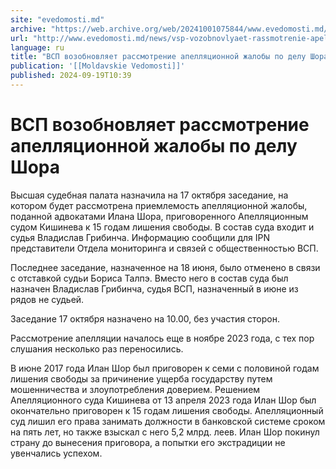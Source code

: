 ```yaml
---
site: "evedomosti.md"
archive: "https://web.archive.org/web/20241001075844/www.evedomosti.md/news/vsp-vozobnovlyaet-rassmotrenie-apellyacionnoj-zhaloby-po-del"
url: "http://www.evedomosti.md/news/vsp-vozobnovlyaet-rassmotrenie-apellyacionnoj-zhaloby-po-del"
language: ru
title: "ВСП возобновляет рассмотрение апелляционной жалобы по делу Шора"
publication: '[[Moldavskie Vedomosti]]'
published: 2024-09-19T10:39
---
```


# ВСП возобновляет рассмотрение апелляционной жалобы по делу Шора

Высшая судебная палата назначила на 17 октября заседание, на котором будет рассмотрена приемлемость апелляционной жалобы, поданной адвокатами Илана Шора, приговоренного Апелляционным судом Кишинева к 15 годам лишения свободы. В состав суда входит и судья Владислав Грибинча. Информацию сообщили для IPN представители Отдела мониторинга и связей с общественностью ВСП.

Последнее заседание, назначенное на 18 июня, было отменено в связи с отставкой судьи Бориса Талпэ. Вместо него в состав суда был назначен Владислав Грибинча, судья ВСП, назначенный в июне из рядов не судьей.

Заседание 17 октября назначено на 10.00, без участия сторон.

Рассмотрение апелляции началось еще в ноябре 2023 года, с тех пор слушания несколько раз переносились.

В июне 2017 года Илан Шор был приговорен к семи с половиной годам лишения свободы за причинение ущерба государству путем мошенничества и злоупотребления доверием. Решением Апелляционного суда Кишинева от 13 апреля 2023 года Илан Шор был окончательно приговорен к 15 годам лишения свободы. Апелляционный суд лишил его права занимать должности в банковской системе сроком на пять лет, но также взыскал с него 5,2 млрд. леев. Илан Шор покинул страну до вынесения приговора, а попытки его экстрадиции не увенчались успехом.